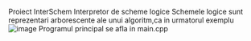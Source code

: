 Proiect InterSchem
Interpretor de scheme logice
Schemele logice sunt reprezentari arborescente ale unui algoritm,ca in urmatorul exemplu
![image](https://user-images.githubusercontent.com/79132498/158036282-12e77a1f-29b2-4925-b045-0abb22177e7a.png)
Programul principal se afla in main.cpp
